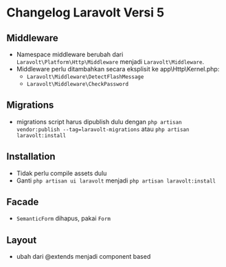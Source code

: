 # Changelog Laravolt Versi 5
## Middleware
- Namespace middleware berubah dari `Laravolt\Platform\Http\Middleware` menjadi `Laravolt\Middleware`.
- Middleware perlu ditambahkan secara eksplisit ke app\Http\Kernel.php:
    - `Laravolt\Middleware\DetectFlashMessage`
    - `Laravolt\Middleware\CheckPassword`

## Migrations
- migrations script harus dipublish dulu dengan `php artisan vendor:publish --tag=laravolt-migrations` atau `php artisan laravolt:install`

## Installation
- Tidak perlu compile assets dulu
- Ganti `php artisan ui laravolt` menjadi `php artisan laravolt:install`

## Facade
- `SemanticForm` dihapus, pakai `Form`

## Layout
- ubah dari @extends menjadi component based
